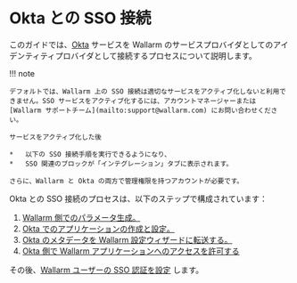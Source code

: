 # Okta との SSO 接続

[doc-setup-sp]:                     setup-sp.md
[doc-setup-idp]:                    setup-idp.md    
[doc-metadata-transfer]:            metadata-transfer.md
[doc-allow-access-to-wl]:           allow-access-to-wl.md

[doc-user-sso-guide]:               ../../../../user-guides/use-sso.md

[doc-employ-sso]:                   ../employ-user-auth.md
[doc-disable-sso]:                  ../change-sso-provider.md

[link-okta]:                        https://www.okta.com/

このガイドでは、[Okta][link-okta] サービスを Wallarm のサービスプロバイダとしてのアイデンティティプロバイダとして接続するプロセスについて説明します。

!!! note

    デフォルトでは、Wallarm 上の SSO 接続は適切なサービスをアクティブ化しないと利用できません。SSO サービスをアクティブ化するには、アカウントマネージャーまたは [Wallarm サポートチーム](mailto:support@wallarm.com) にお問い合わせください。
    
    サービスをアクティブ化した後
    
    *   以下の SSO 接続手順を実行できるようになり、
    *   SSO 関連のブロックが「インテグレーション」タブに表示されます。
    
    さらに、Wallarm と Okta の両方で管理権限を持つアカウントが必要です。

Okta との SSO 接続のプロセスは、以下のステップで構成されています：
1.  [Wallarm 側でのパラメータ生成。][doc-setup-sp]
2.  [Okta でのアプリケーションの作成と設定。][doc-setup-idp]
3.  [Okta のメタデータを Wallarm 設定ウィザードに転送する。][doc-metadata-transfer]
4.  [Okta 側で Wallarm アプリケーションへのアクセスを許可する][doc-allow-access-to-wl]

その後、[Wallarm ユーザーの SSO 認証を設定][doc-employ-sso] します。